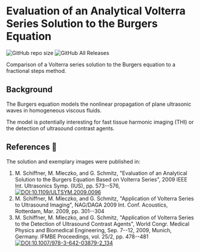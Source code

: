 # Evaluation of an Analytical Volterra Series Solution to the Burgers Equation

![GitHub repo size][size-image]
![GitHub All Releases][downloads-image]

[size-image]: https://img.shields.io/github/repo-size/mschiffn/volterra_burgers
[downloads-image]: https://img.shields.io/github/downloads/mschiffn/volterra_burgers/total

Comparison of
a Volterra series solution to
the Burgers equation to
a fractional steps method.

## Background

The Burgers equation models
the nonlinear propagation of
plane ultrasonic waves in
homogeneous viscous fluids.

The model is potentially interesting for
fast tissue harmonic imaging (THI) or
the detection of
ultrasound contrast agents.

## References :notebook:

The solution and exemplary images were published in:

1. M. Schiffner, M. Mleczko, and G. Schmitz, "Evaluation of an Analytical Solution to the Burgers Equation Based on Volterra Series", 2009 IEEE Int. Ultrasonics Symp. (IUS), pp. 573--576, [![DOI:10.1109/ULTSYM.2009.0096](https://img.shields.io/badge/DOI-10.1109%2FULTSYM.2009.0096-blue)](http://dx.doi.org/10.1109/ULTSYM.2009.0096)
2. M. Schiffner, M. Mleczko, and G. Schmitz, "Application of Volterra Series to Ultrasound Imaging", NAG/DAGA 2009 Int. Conf. Acoustics, Rotterdam, Mar. 2009, pp. 301--304
3. M. Schiffner, M. Mleczko, and G. Schmitz, "Application of Volterra Series to the Detection of Ultrasound Contrast Agents", World Congr. Medical Physics and Biomedical Engineering, Sep. 7--12, 2009, Munich, Germany. IFMBE Proceedings, vol. 25/2, pp. 478--481 [![DOI:10.1007/978-3-642-03879-2_134](https://img.shields.io/badge/DOI-10.1007%2F978--3--642--03879--2__134-blue)](http://dx.doi.org/10.1007/978-3-642-03879-2_134)
